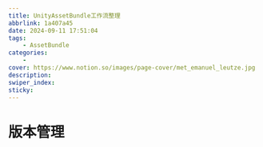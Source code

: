 ```yaml
---
title: UnityAssetBundle工作流整理
abbrlink: 1a407a45
date: 2024-09-11 17:51:04
tags:
    - AssetBundle
categories:
    - 
cover: https://www.notion.so/images/page-cover/met_emanuel_leutze.jpg
description:
swiper_index:
sticky:
---
```


# 版本管理
